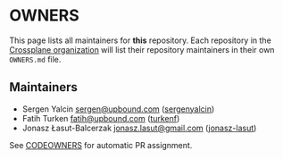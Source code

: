 <!--
SPDX-FileCopyrightText: 2024 The Crossplane Authors <https://crossplane.io>

SPDX-License-Identifier: CC0-1.0
-->

# OWNERS

This page lists all maintainers for **this** repository. Each repository in the
[Crossplane organization](https://github.com/crossplane/) will list their
repository maintainers in their own `OWNERS.md` file.

## Maintainers

* Sergen Yalcin <sergen@upbound.com> ([sergenyalcin](https://github.com/sergenyalcin))
* Fatih Turken <fatih@upbound.com> ([turkenf](https://github.com/turkenf))
* Jonasz Łasut-Balcerzak <jonasz.lasut@gmail.com> ([jonasz-lasut](https://github.com/jonasz-lasut))

See [CODEOWNERS](./CODEOWNERS) for automatic PR assignment.
